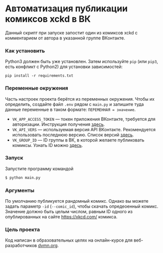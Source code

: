 # Автоматизация публикации комиксов xckd в ВК

Данный скрипт при запуске запостит один из комиксов xckd с комментарием от автора в указанной группе ВКонтакте.

### Как установить

Python3 должен быть уже установлен. 
Затем используйте `pip` (или `pip3`, есть конфликт с Python2) для установки зависимостей:
```
pip install -r requirements.txt
```

### Переменные окружения

Часть настроек проекта берётся из переменных окружения. Чтобы их определить, создайте файл `.env` рядом с `main.py` и запишите туда данные переменные в таком формате: `ПЕРЕМЕННАЯ = значение`. 

- `VK_APP_ACCESS_TOKEN` — токен приложения ВКонтакте, требуется для авторизации. Инструкция получения [здесь](https://vk.com/dev/implicit_flow_user).
- `VK_API_VERS` — используемая версия API ВКонтакте. Рекомендуется использовать последнюю версию. Список версий [здесь](https://vk.com/dev/versions).
- `VK_GROUP_ID` — ID группы в ВК, в которой желаете публиковать комиксы. Узнать ID можно [здесь](https://regvk.com/id/).

### Запуск

Запустите программу командой

```bash
$ python main.py
```

### Аргументы

По умолчанию публикуется рандомный комикс. Однако вы можете задать параметр `-id` (`--comic_id`), чтобы скачать опредеоенный комикс. Значение должно быть целым числом, равным ID одного из опублированных на сайте https://xkcd.com/ комикса.

### Цель проекта

Код написан в образовательных целях на онлайн-курсе для веб-разработчиков [dvmn.org](https://dvmn.org/).
